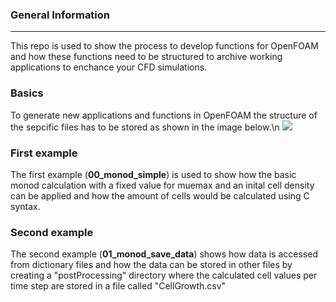 ### General Information
---  
This repo is used to show the process to develop functions for OpenFOAM and how these functions need to be structured to archive working applications to enchance your CFD simulations.

### Basics
To generate new applications and functions in OpenFOAM the structure of the sepcific files has to be stored as shown in the image below.\n <img src="https://cdn.cfd.direct/docs/user-guide-v7/img/user253x.png" >
### First example 
The first example (**00_monod_simple**) is used to show how the basic monod calculation with a fixed value for muemax and an inital cell density can be applied and how the amount of cells would be calculated using C syntax.

### Second example
The second example (**01_monod_save_data**) shows how data is accessed from dictionary files and how the data can be stored in other files by creating a "postProcessing" directory where the calculated cell values per time step are stored in a file called "CellGrowth.csv"


